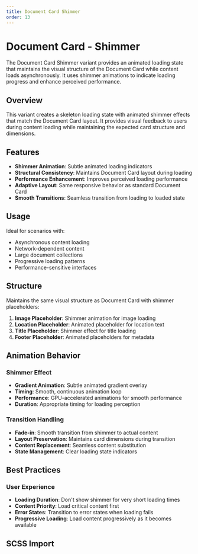 ```yaml
---
title: Document Card Shimmer
order: 13
---
```


# Document Card - Shimmer

The Document Card Shimmer variant provides an animated loading state that maintains the visual structure of the Document Card while content loads asynchronously. It uses shimmer animations to indicate loading progress and enhance perceived performance.

## Overview

This variant creates a skeleton loading state with animated shimmer effects that match the Document Card layout. It provides visual feedback to users during content loading while maintaining the expected card structure and dimensions.

## Features

- **Shimmer Animation**: Subtle animated loading indicators
- **Structural Consistency**: Maintains Document Card layout during loading
- **Performance Enhancement**: Improves perceived loading performance
- **Adaptive Layout**: Same responsive behavior as standard Document Card
- **Smooth Transitions**: Seamless transition from loading to loaded state

## Usage

Ideal for scenarios with:
- Asynchronous content loading
- Network-dependent content
- Large document collections
- Progressive loading patterns
- Performance-sensitive interfaces

## Structure

Maintains the same visual structure as Document Card with shimmer placeholders:
1. **Image Placeholder**: Shimmer animation for image loading
2. **Location Placeholder**: Animated placeholder for location text
3. **Title Placeholder**: Shimmer effect for title loading
4. **Footer Placeholder**: Animated placeholders for metadata

## Animation Behavior

### Shimmer Effect
- **Gradient Animation**: Subtle animated gradient overlay
- **Timing**: Smooth, continuous animation loop
- **Performance**: GPU-accelerated animations for smooth performance
- **Duration**: Appropriate timing for loading perception

### Transition Handling
- **Fade-in**: Smooth transition from shimmer to actual content
- **Layout Preservation**: Maintains card dimensions during transition
- **Content Replacement**: Seamless content substitution
- **State Management**: Clear loading state indicators

## Best Practices

### User Experience
- **Loading Duration**: Don't show shimmer for very short loading times
- **Content Priority**: Load critical content first
- **Error States**: Transition to error states when loading fails
- **Progressive Loading**: Load content progressively as it becomes available

## SCSS Import

